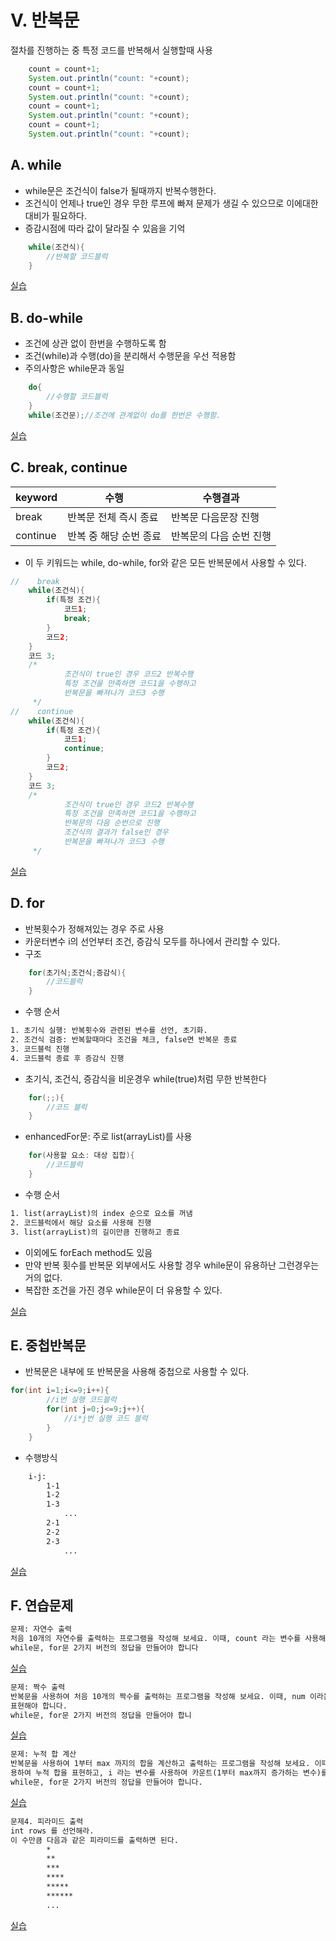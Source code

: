 # V. 반복문
절차를 진행하는 중 특정 코드를 반복해서 실행할때 사용
```java
    count = count+1;
    System.out.println("count: "+count);        
    count = count+1;
    System.out.println("count: "+count);
    count = count+1;    
    System.out.println("count: "+count);
    count = count+1;
    System.out.println("count: "+count);
```
## A. while
- while문은 조건식이 false가 될때까지 반복수행한다.
- 조건식이 언제나 true인 경우 무한 루프에 빠져 문제가 생길 수 있으므로 이에대한 대비가 필요하다.
- 증감시점에 따라 값이 달라질 수 있음을 기억
```java
    while(조건식){
        //반복할 코드블럭
    }
```
[실습](../../src/chapter04_loop/Loop1.java)
## B. do-while
- 조건에 상관 없이 한번을 수행하도록 함
- 조건(while)과 수행(do)을 분리해서 수행문을 우선 적용함
- 주의사항은 while문과 동일
```java
    do{
        //수행할 코드블럭
    }
    while(조건문);//조건에 관계없이 do를 한번은 수행함.
```
[실습](../../src/chapter04_loop/Loop2.java)
## C. break, continue
| keyword  | 수행            | 수행결과          |
|----------|---------------|---------------|
| break    | 반복문 전체 즉시 종료  | 반복문 다음문장 진행   |
| continue | 반복 중 해당 순번 종료 | 반복문의 다음 순번 진행 |

- 이 두 키워드는 while, do-while, for와 같은 모든 반복문에서 사용할 수 있다.
```java
//    break
    while(조건식){
        if(특정 조건){
            코드1;            
            break;
        }
        코드2;
    }
    코드 3;
    /*
            조건식이 true인 경우 코드2 반복수행 
            특정 조건을 만족하면 코드1을 수행하고 
            반복문을 빠져나가 코드3 수행
     */
//    continue
    while(조건식){
        if(특정 조건){
            코드1;            
            continue;
        }
        코드2;
    }
    코드 3;
    /*
            조건식이 true인 경우 코드2 반복수행 
            특정 조건을 만족하면 코드1을 수행하고 
            반복문의 다음 순번으로 진행 
            조건식의 결과가 false인 경우 
            반복문을 빠져나가 코드3 수행
     */
```
[실습](../../src/chapter04_loop/Loop3.java)
## D. for
- 반복횟수가 정해져있는 경우 주로 사용
- 카운터변수 i의 선언부터 조건, 증감식 모두를 하나에서 관리할 수 있다. 
- 구조
```java
    for(초기식;조건식;증감식){
        //코드블럭
    }
```
- 수행 순서
```dockerfile
1. 초기식 실행: 반복횟수와 관련된 변수를 선언, 초기화.
2. 조건식 검증: 반복할때마다 조건을 체크, false면 반복문 종료
3. 코드블럭 진행
4. 코드블럭 종료 후 증감식 진행
```
- 초기식, 조건식, 증감식을 비운경우 while(true)처럼 무한 반복한다
```java
    for(;;){
        //코드 블럭
    }
```
- enhancedFor문: 주로 list(arrayList)를 사용
```java
    for(사용할 요소: 대상 집합){
        //코드블럭
    }
```
- 수행 순서
```dockerfile
1. list(arrayList)의 index 순으로 요소를 꺼냄
2. 코드블럭에서 해당 요소를 사용해 진행
3. list(arrayList)의 길이만큼 진행하고 종료
```
- 이외에도 forEach method도 있음
- 만약 반복 횟수를 반복문 외부에서도 사용할 경우 while문이 유용하난 그런경우는 거의 없다.
- 복잡한 조건을 가진 경우 while문이 더 유용할 수 있다. 

[실습](../../src/chapter04_loop/Loop4.java)
## E. 중첩반복문
- 반복문은 내부에 또 반복문을 사용해 중첩으로 사용할 수 있다. 
```java
for(int i=1;i<=9;i++){
        //i번 실행 코드블럭
        for(int j=0;j<=9;j++){
            //i*j번 실행 코드 블럭
        }
    }
```
- 수행방식
```dockerfile
    i-j: 
        1-1
        1-2
        1-3
            ...
        2-1
        2-2
        2-3
            ...
```
[실습](../../src/chapter04_loop/Loop5.java)
## F. 연습문제
```dockerfile
문제: 자연수 출력
처음 10개의 자연수를 출력하는 프로그램을 작성해 보세요. 이때, count 라는 변수를 사용해야 합니다.
while문, for문 2가지 버전의 정답을 만들어야 합니다
```
[실습](../../src/chapter04_loop/ex/Loop1Question.java)
```dockerfile
문제: 짝수 출력
반복문을 사용하여 처음 10개의 짝수를 출력하는 프로그램을 작성해 보세요. 이때, num 이라는 변수를 사용하여 수를
표현해야 합니다.
while문, for문 2가지 버전의 정답을 만들어야 합니
```
[실습](../../src/chapter04_loop/ex/Loop2Question.java)
```dockerfile
문제: 누적 합 계산
반복문을 사용하여 1부터 max 까지의 합을 계산하고 출력하는 프로그램을 작성해 보세요. 이때, sum 이라는 변수를 사
용하여 누적 합을 표현하고, i 라는 변수를 사용하여 카운트(1부터 max까지 증가하는 변수)를 수행해야 합니다.
while문, for문 2가지 버전의 정답을 만들어야 합니다.
```
[실습](../../src/chapter04_loop/ex/Loop3Question.java)
```dockerfile
문제4. 피라미드 출력
int rows 를 선언해라.
이 수만큼 다음과 같은 피라미드를 출력하면 된다.
        *
        **
        ***
        ****
        *****
        ******
        ...
```
[실습](../../src/chapter04_loop/ex/Loop4Question.java)
